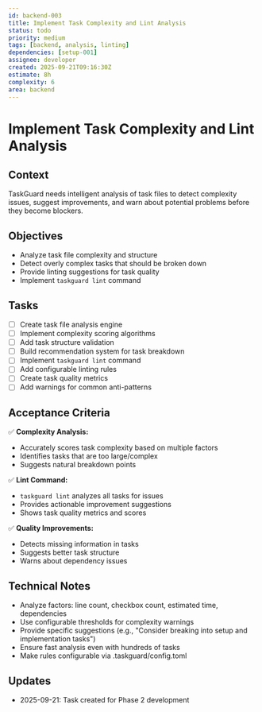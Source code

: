 ```yaml
---
id: backend-003
title: Implement Task Complexity and Lint Analysis
status: todo
priority: medium
tags: [backend, analysis, linting]
dependencies: [setup-001]
assignee: developer
created: 2025-09-21T09:16:30Z
estimate: 8h
complexity: 6
area: backend
---
```


# Implement Task Complexity and Lint Analysis

## Context
TaskGuard needs intelligent analysis of task files to detect complexity issues, suggest improvements, and warn about potential problems before they become blockers.

## Objectives
- Analyze task file complexity and structure
- Detect overly complex tasks that should be broken down
- Provide linting suggestions for task quality
- Implement `taskguard lint` command

## Tasks
- [ ] Create task file analysis engine
- [ ] Implement complexity scoring algorithms
- [ ] Add task structure validation
- [ ] Build recommendation system for task breakdown
- [ ] Implement `taskguard lint` command
- [ ] Add configurable linting rules
- [ ] Create task quality metrics
- [ ] Add warnings for common anti-patterns

## Acceptance Criteria
✅ **Complexity Analysis:**
- Accurately scores task complexity based on multiple factors
- Identifies tasks that are too large/complex
- Suggests natural breakdown points

✅ **Lint Command:**
- `taskguard lint` analyzes all tasks for issues
- Provides actionable improvement suggestions
- Shows task quality metrics and scores

✅ **Quality Improvements:**
- Detects missing information in tasks
- Suggests better task structure
- Warns about dependency issues

## Technical Notes
- Analyze factors: line count, checkbox count, estimated time, dependencies
- Use configurable thresholds for complexity warnings
- Provide specific suggestions (e.g., "Consider breaking into setup and implementation tasks")
- Ensure fast analysis even with hundreds of tasks
- Make rules configurable via .taskguard/config.toml

## Updates
- 2025-09-21: Task created for Phase 2 development